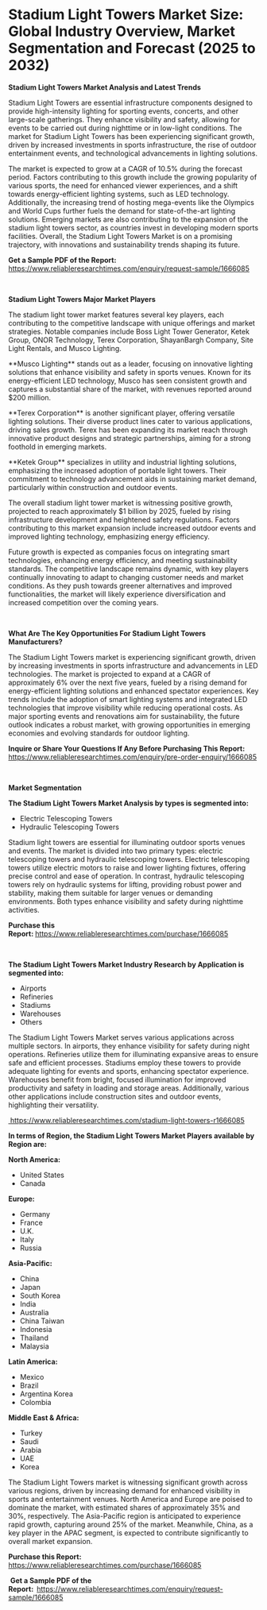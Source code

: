 <p><h1>Stadium Light Towers Market Size: Global Industry Overview, Market Segmentation and Forecast (2025 to 2032)</h1></p><p><strong>Stadium Light Towers Market Analysis and Latest Trends</strong></p>
<p><p>Stadium Light Towers are essential infrastructure components designed to provide high-intensity lighting for sporting events, concerts, and other large-scale gatherings. They enhance visibility and safety, allowing for events to be carried out during nighttime or in low-light conditions. The market for Stadium Light Towers has been experiencing significant growth, driven by increased investments in sports infrastructure, the rise of outdoor entertainment events, and technological advancements in lighting solutions.</p><p>The market is expected to grow at a CAGR of 10.5% during the forecast period. Factors contributing to this growth include the growing popularity of various sports, the need for enhanced viewer experiences, and a shift towards energy-efficient lighting systems, such as LED technology. Additionally, the increasing trend of hosting mega-events like the Olympics and World Cups further fuels the demand for state-of-the-art lighting solutions. Emerging markets are also contributing to the expansion of the stadium light towers sector, as countries invest in developing modern sports facilities. Overall, the Stadium Light Towers Market is on a promising trajectory, with innovations and sustainability trends shaping its future.</p></p>
<p><strong>Get a Sample PDF of the Report:&nbsp;</strong> <a href="https://www.reliableresearchtimes.com/enquiry/request-sample/1666085?utm_campaign=3384&utm_medium=2&utm_source=Github&utm_content=ia&utm_term=17042025&utm_id=stadium-light-towers">https://www.reliableresearchtimes.com/enquiry/request-sample/1666085</a></p>
<p>&nbsp;</p>
<p><strong>Stadium Light Towers Major Market Players</strong></p>
<p><p>The stadium light tower market features several key players, each contributing to the competitive landscape with unique offerings and market strategies. Notable companies include Boss Light Tower Generator, Ketek Group, ONOR Technology, Terex Corporation, ShayanBargh Company, Site Light Rentals, and Musco Lighting.</p><p>**Musco Lighting** stands out as a leader, focusing on innovative lighting solutions that enhance visibility and safety in sports venues. Known for its energy-efficient LED technology, Musco has seen consistent growth and captures a substantial share of the market, with revenues reported around $200 million. </p><p>**Terex Corporation** is another significant player, offering versatile lighting solutions. Their diverse product lines cater to various applications, driving sales growth. Terex has been expanding its market reach through innovative product designs and strategic partnerships, aiming for a strong foothold in emerging markets.</p><p>**Ketek Group** specializes in utility and industrial lighting solutions, emphasizing the increased adoption of portable light towers. Their commitment to technology advancement aids in sustaining market demand, particularly within construction and outdoor events.</p><p>The overall stadium light tower market is witnessing positive growth, projected to reach approximately $1 billion by 2025, fueled by rising infrastructure development and heightened safety regulations. Factors contributing to this market expansion include increased outdoor events and improved lighting technology, emphasizing energy efficiency.</p><p>Future growth is expected as companies focus on integrating smart technologies, enhancing energy efficiency, and meeting sustainability standards. The competitive landscape remains dynamic, with key players continually innovating to adapt to changing customer needs and market conditions. As they push towards greener alternatives and improved functionalities, the market will likely experience diversification and increased competition over the coming years.</p></p>
<p>&nbsp;</p>
<p><strong>What Are The Key Opportunities For Stadium Light Towers Manufacturers?</strong></p>
<p><p>The Stadium Light Towers market is experiencing significant growth, driven by increasing investments in sports infrastructure and advancements in LED technologies. The market is projected to expand at a CAGR of approximately 6% over the next five years, fueled by a rising demand for energy-efficient lighting solutions and enhanced spectator experiences. Key trends include the adoption of smart lighting systems and integrated LED technologies that improve visibility while reducing operational costs. As major sporting events and renovations aim for sustainability, the future outlook indicates a robust market, with growing opportunities in emerging economies and evolving standards for outdoor lighting.</p></p>
<p><strong>Inquire or Share Your Questions If Any Before Purchasing This Report:</strong> <a href="https://www.reliableresearchtimes.com/enquiry/pre-order-enquiry/1666085?utm_campaign=3384&utm_medium=2&utm_source=Github&utm_content=ia&utm_term=17042025&utm_id=stadium-light-towers">https://www.reliableresearchtimes.com/enquiry/pre-order-enquiry/1666085</a></p>
<p>&nbsp;</p>
<p><strong>Market Segmentation</strong></p>
<p><strong>The Stadium Light Towers Market Analysis by types is segmented into:</strong></p>
<p><ul><li>Electric Telescoping Towers</li><li>Hydraulic Telescoping Towers</li></ul></p>
<p><p>Stadium light towers are essential for illuminating outdoor sports venues and events. The market is divided into two primary types: electric telescoping towers and hydraulic telescoping towers. Electric telescoping towers utilize electric motors to raise and lower lighting fixtures, offering precise control and ease of operation. In contrast, hydraulic telescoping towers rely on hydraulic systems for lifting, providing robust power and stability, making them suitable for larger venues or demanding environments. Both types enhance visibility and safety during nighttime activities.</p></p>
<p><strong>Purchase this Report:&nbsp;</strong><a href="https://www.reliableresearchtimes.com/purchase/1666085?utm_campaign=3384&utm_medium=2&utm_source=Github&utm_content=ia&utm_term=17042025&utm_id=stadium-light-towers">https://www.reliableresearchtimes.com/purchase/1666085</a></p>
<p>&nbsp;</p>
<p><strong>The Stadium Light Towers Market Industry Research by Application is segmented into:</strong></p>
<p><ul><li>Airports</li><li>Refineries</li><li>Stadiums</li><li>Warehouses</li><li>Others</li></ul></p>
<p><p>The Stadium Light Towers Market serves various applications across multiple sectors. In airports, they enhance visibility for safety during night operations. Refineries utilize them for illuminating expansive areas to ensure safe and efficient processes. Stadiums employ these towers to provide adequate lighting for events and sports, enhancing spectator experience. Warehouses benefit from bright, focused illumination for improved productivity and safety in loading and storage areas. Additionally, various other applications include construction sites and outdoor events, highlighting their versatility.</p></p>
<p><a href="https://www.reliableresearchtimes.com/stadium-light-towers-r1666085?utm_campaign=3384&utm_medium=2&utm_source=Github&utm_content=ia&utm_term=17042025&utm_id=stadium-light-towers">&nbsp;https://www.reliableresearchtimes.com/stadium-light-towers-r1666085</a></p>
<p><strong>In terms of Region, the Stadium Light Towers Market Players available by Region are:</strong></p>
<p>
    <p> <strong> North America: </strong>
        <ul>
            <li>United States</li>
            <li>Canada</li>
        </ul>
        </p> 
    <p> <strong> Europe: </strong>
        <ul>
            <li>Germany</li>
            <li>France</li>
            <li>U.K.</li>
            <li>Italy</li>
            <li>Russia</li>
        </ul>
        </p> 
    <p> <strong> Asia-Pacific: </strong>
        <ul>
            <li>China</li>
            <li>Japan</li>
            <li>South Korea</li>
            <li>India</li>
            <li>Australia</li>
            <li>China Taiwan</li>
            <li>Indonesia</li>
            <li>Thailand</li>
            <li>Malaysia</li>
        </ul>
        </p> 
    <p> <strong> Latin America: </strong>
        <ul>
            <li>Mexico</li>
            <li>Brazil</li>
            <li>Argentina Korea</li>
            <li>Colombia</li>
        </ul>
        </p> 
    <p> <strong> Middle East & Africa: </strong>
        <ul>
            <li>Turkey</li>
            <li>Saudi</li>
            <li>Arabia</li>
            <li>UAE</li>
            <li>Korea</li>
        </ul>
    </p>
    </p>
<p><p>The Stadium Light Towers market is witnessing significant growth across various regions, driven by increasing demand for enhanced visibility in sports and entertainment venues. North America and Europe are poised to dominate the market, with estimated shares of approximately 35% and 30%, respectively. The Asia-Pacific region is anticipated to experience rapid growth, capturing around 25% of the market. Meanwhile, China, as a key player in the APAC segment, is expected to contribute significantly to overall market expansion.</p></p>
<p><strong>Purchase this Report: </strong><a href="https://www.reliableresearchtimes.com/purchase/1666085?utm_campaign=3384&utm_medium=2&utm_source=Github&utm_content=ia&utm_term=17042025&utm_id=stadium-light-towers">https://www.reliableresearchtimes.com/purchase/1666085</a></p>
<p>&nbsp;<strong>Get a Sample PDF of the Report:&nbsp;&nbsp;</strong><a href="https://www.reliableresearchtimes.com/enquiry/request-sample/1666085?utm_campaign=3384&utm_medium=2&utm_source=Github&utm_content=ia&utm_term=17042025&utm_id=stadium-light-towers">https://www.reliableresearchtimes.com/enquiry/request-sample/1666085</a></p>
<p><strong></strong></p>
<p><p></p><p></p><p></p></p>